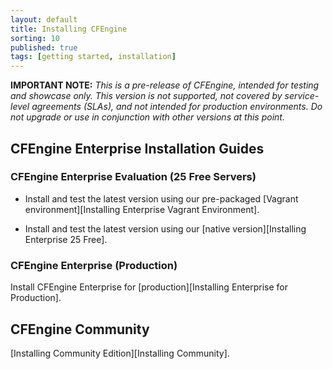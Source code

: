```yaml
---
layout: default
title: Installing CFEngine
sorting: 10
published: true
tags: [getting started, installation]
---
```


**IMPORTANT NOTE:** *This is a pre-release of CFEngine, intended for testing
and showcase only. This version is not supported, not covered by service-level
agreements (SLAs), and not intended for production environments. Do not 
upgrade or use in conjunction with other versions at this point.*

<!--- TODO: move up when no longer a pre-release
-->

## CFEngine Enterprise Installation Guides

### CFEngine Enterprise Evaluation (25 Free Servers)

* Install and test the latest version using our pre-packaged [Vagrant environment][Installing Enterprise Vagrant Environment].

* Install and test the latest version using our [native version][Installing Enterprise 25 Free].

### CFEngine Enterprise (Production)

Install CFEngine Enterprise for [production][Installing Enterprise for Production].

## CFEngine Community

[Installing Community Edition][Installing Community]. 




